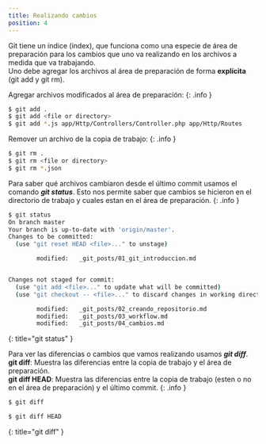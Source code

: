 ```yaml
---
title: Realizando cambios
position: 4
---
```

Git tiene un índice (index), que funciona como una especie de área de preparación para los
cambios que uno va realizando en los archivos a medida que va trabajando. <br>
Uno debe agregar los archivos al área de preparación de forma <strong>explícita</strong> (git add y git rm).


Agregar archivos modificados al área de preparación:
{: .info }

```sh
$ git add .      
$ git add <file or directory>     
$ git add *.js app/Http/Controllers/Controller.php app/Http/Routes    

```

Remover un archivo de la copia de trabajo:
{: .info }

```sh
$ git rm .  
$ git rm <file or directory>
$ git rm *.json
```

Para saber qué archivos cambiaron desde el último commit usamos el comando <strong>*git status*</strong>. Esto nos permite saber que cambios se hicieron en el directorio de trabajo y cuales estan en el área de preparación.
{: .info }


~~~ sh
$ git status
On branch master
Your branch is up-to-date with 'origin/master'.
Changes to be committed:
  (use "git reset HEAD <file>..." to unstage)

        modified:   _git_posts/01_git_introduccion.md


Changes not staged for commit:
  (use "git add <file>..." to update what will be committed)
  (use "git checkout -- <file>..." to discard changes in working directory)

        modified:   _git_posts/02_creando_repositorio.md
        modified:   _git_posts/03_workflow.md
        modified:   _git_posts/04_cambios.md
~~~
{: title="git status" }


Para ver las diferencias o cambios que vamos realizando usamos <strong>*git diff*</strong>.<br>
<strong>git diff</strong>: Muestra las diferencias entre la copia de trabajo y el área de preparación.<br>
<strong>git diff HEAD</strong>: Muestra las diferencias entre la copia de trabajo (esten o no en el área de preparación) y el último commit.
{: .info }

~~~ sh
$ git diff

$ git diff HEAD
~~~
{: title="git diff" }
